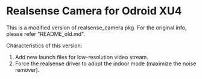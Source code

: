 # Realsense Camera for Odroid XU4

This is a modified version of realsense_camera pkg.
For the original info, please refer "README_old.md".

Characteristics of this version:
1. Add new launch files for low-resolution video stream.
2. Force the realsense driver to adopt the indoor mode (maximize the noise remover).

